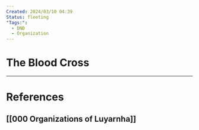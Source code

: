```yaml
---
Created: 2024/03/10 04:39
Status: fleeting
"Tags:":
  - DND
  - Organization
---
```

# The Blood Cross

---
# References
## [[000 Organizations of Luyarnha]]